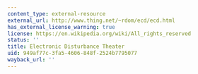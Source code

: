 ```yaml
---
content_type: external-resource
external_url: http://www.thing.net/~rdom/ecd/ecd.html
has_external_license_warning: true
license: https://en.wikipedia.org/wiki/All_rights_reserved
status: ''
title: Electronic Disturbance Theater
uid: 949af77c-3fa5-4606-848f-2524b7795077
wayback_url: ''
---
```


